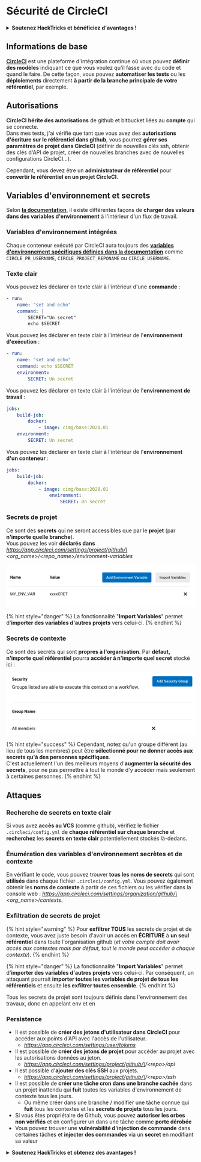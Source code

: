 # Sécurité de CircleCI

<details>

<summary><strong>Soutenez HackTricks et bénéficiez d'avantages !</strong></summary>

* Si vous souhaitez voir votre **entreprise annoncée dans HackTricks** ou si vous souhaitez accéder à la **dernière version de PEASS ou télécharger HackTricks en PDF**, consultez les [**PLANS D'ABONNEMENT**](https://github.com/sponsors/carlospolop) !
* Obtenez le [**swag officiel PEASS & HackTricks**](https://peass.creator-spring.com)
* Découvrez [**The PEASS Family**](https://opensea.io/collection/the-peass-family), notre collection d'exclusivités [**NFTs**](https://opensea.io/collection/the-peass-family)
* **Rejoignez le** 💬 [**groupe Discord**](https://discord.gg/hRep4RUj7f) ou le [**groupe Telegram**](https://t.me/peass) ou **suivez** moi sur **Twitter** 🐦 [**@carlospolopm**](https://twitter.com/carlospolopm)**.**
* **Partagez vos astuces de piratage en soumettant des PR aux** [**HackTricks**](https://github.com/carlospolop/hacktricks) et [**HackTricks Cloud**](https://github.com/carlospolop/hacktricks-cloud) **dépôts github.**

</details>

## Informations de base

[**CircleCI**](https://circleci.com/docs/2.0/about-circleci/) est une plateforme d'intégration continue où vous pouvez **définir des modèles** indiquant ce que vous voulez qu'il fasse avec du code et quand le faire. De cette façon, vous pouvez **automatiser les tests** ou les **déploiements** directement **à partir de la branche principale de votre référentiel**, par exemple.

## Autorisations

**CircleCI** **hérite des autorisations** de github et bitbucket liées au **compte** qui se connecte.\
Dans mes tests, j'ai vérifié que tant que vous avez des **autorisations d'écriture sur le référentiel dans github**, vous pourrez **gérer ses paramètres de projet dans CircleCI** (définir de nouvelles clés ssh, obtenir des clés d'API de projet, créer de nouvelles branches avec de nouvelles configurations CircleCI...).

Cependant, vous devez être un **administrateur de référentiel** pour **convertir le référentiel en un projet CircleCI**.

## Variables d'environnement et secrets

Selon [**la documentation**](https://circleci.com/docs/2.0/env-vars/), il existe différentes façons de **charger des valeurs dans des variables d'environnement** à l'intérieur d'un flux de travail.

### Variables d'environnement intégrées

Chaque conteneur exécuté par CircleCI aura toujours des [**variables d'environnement spécifiques définies dans la documentation**](https://circleci.com/docs/2.0/env-vars/#built-in-environment-variables) comme `CIRCLE_PR_USERNAME`, `CIRCLE_PROJECT_REPONAME` ou `CIRCLE_USERNAME`.

### Texte clair

Vous pouvez les déclarer en texte clair à l'intérieur d'une **commande** :

```yaml
- run:
    name: "set and echo"
    command: |
        SECRET="Un secret"
        echo $SECRET
```

Vous pouvez les déclarer en texte clair à l'intérieur de l'**environnement d'exécution** :

```yaml
- run:
    name: "set and echo"
    command: echo $SECRET
    environment:
        SECRET: Un secret
```

Vous pouvez les déclarer en texte clair à l'intérieur de l'**environnement de travail** :

```yaml
jobs:
    build-job:
        docker:
            - image: cimg/base:2020.01
    environment:
        SECRET: Un secret
```

Vous pouvez les déclarer en texte clair à l'intérieur de l'**environnement d'un conteneur** :

```yaml
jobs:
    build-job:
        docker:
            - image: cimg/base:2020.01
                environment:
                    SECRET: Un secret
```

### Secrets de projet

Ce sont des **secrets** qui ne seront accessibles que par le **projet** (par **n'importe quelle branche**).\
Vous pouvez les voir **déclarés dans** _https://app.circleci.com/settings/project/github/\<org\_name>/\<repo\_name>/environment-variables_

![](<../.gitbook/assets/image (50).png>)

{% hint style="danger" %}
La fonctionnalité "**Import Variables**" permet d'**importer des variables d'autres projets** vers celui-ci.
{% endhint %}

### Secrets de contexte

Ce sont des secrets qui sont **propres à l'organisation**. Par **défaut, n'importe quel référentiel** pourra **accéder à n'importe quel secret** stocké ici :

![](<../.gitbook/assets/image (80).png>)

{% hint style="success" %}
Cependant, notez qu'un groupe différent (au lieu de tous les membres) peut être **sélectionné pour ne donner accès aux secrets qu'à des personnes spécifiques**.\
C'est actuellement l'un des meilleurs moyens d'**augmenter la sécurité des secrets**, pour ne pas permettre à tout le monde d'y accéder mais seulement à certaines personnes.
{% endhint %}

## Attaques

### Recherche de secrets en texte clair

Si vous avez **accès au VCS** (comme github), vérifiez le fichier `.circleci/config.yml` de **chaque référentiel sur chaque branche** et **recherchez** les **secrets en texte clair** potentiellement stockés là-dedans.

### Énumération des variables d'environnement secrètes et de contexte

En vérifiant le code, vous pouvez trouver **tous les noms de secrets** qui sont **utilisés** dans chaque fichier `.circleci/config.yml`. Vous pouvez également obtenir les **noms de contexte** à partir de ces fichiers ou les vérifier dans la console web : _https://app.circleci.com/settings/organization/github/\<org\_name>/contexts_.

### Exfiltration de secrets de projet

{% hint style="warning" %}
Pour **exfiltrer TOUS** les secrets de projet et de contexte, vous avez juste besoin d'avoir un accès en **ÉCRITURE** à **un seul référentiel** dans toute l'organisation github (_et votre compte doit avoir accès aux contextes mais par défaut, tout le monde peut accéder à chaque contexte_).
{% endhint %}

{% hint style="danger" %}
La fonctionnalité "**Import Variables**" permet d'**importer des variables d'autres projets** vers celui-ci. Par conséquent, un attaquant pourrait **importer toutes les variables de projet de tous les référentiels** et ensuite **les exfiltrer toutes ensemble**.
{% endhint %}

Tous les secrets de projet sont toujours définis dans l'environnement des travaux, donc en appelant env et en
### Persistence

* Il est possible de **créer des jetons d'utilisateur dans CircleCI** pour accéder aux points d'API avec l'accès de l'utilisateur.
  * _https://app.circleci.com/settings/user/tokens_
* Il est possible de **créer des jetons de projet** pour accéder au projet avec les autorisations données au jeton.
  * _https://app.circleci.com/settings/project/github/\<org>/\<repo>/api_
* Il est possible d'**ajouter des clés SSH** aux projets.
  * _https://app.circleci.com/settings/project/github/\<org>/\<repo>/ssh_
* Il est possible de **créer une tâche cron dans une branche cachée** dans un projet inattendu qui **fuit** toutes les variables d'environnement de contexte tous les jours.
  * Ou même créer dans une branche / modifier une tâche connue qui **fuit** tous les contextes et les **secrets de projets** tous les jours.
* Si vous êtes propriétaire de Github, vous pouvez **autoriser les orbes non vérifiés** et en configurer un dans une tâche comme **porte dérobée**
* Vous pouvez trouver une **vulnérabilité d'injection de commande** dans certaines tâches et **injecter des commandes** via un **secret** en modifiant sa valeur

<details>

<summary><strong>Soutenez HackTricks et obtenez des avantages !</strong></summary>

* Si vous voulez voir votre **entreprise annoncée dans HackTricks** ou si vous voulez accéder à la **dernière version de PEASS ou télécharger HackTricks en PDF** Consultez les [**PLANS D'ABONNEMENT**](https://github.com/sponsors/carlospolop)!
* Obtenez le [**swag officiel PEASS & HackTricks**](https://peass.creator-spring.com)
* Découvrez [**The PEASS Family**](https://opensea.io/collection/the-peass-family), notre collection exclusive de [**NFTs**](https://opensea.io/collection/the-peass-family)
* **Rejoignez le** 💬 [**groupe Discord**](https://discord.gg/hRep4RUj7f) ou le [**groupe Telegram**](https://t.me/peass) ou **suivez** moi sur **Twitter** 🐦 [**@carlospolopm**](https://twitter.com/carlospolopm).
* **Partagez vos astuces de piratage en soumettant des PR aux** [**HackTricks**](https://github.com/carlospolop/hacktricks) et [**HackTricks Cloud**](https://github.com/carlospolop/hacktricks-cloud) github repos.

</details>
